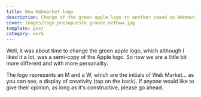 ```yaml
---
title: New Webmarket logo
description: Change of the green apple logo to another based on Webmarket's initials
cover: images/logo_presupuesto_grande_nzfbww.jpg
template: post
category: work
---
```


Well, it was about time to change the green apple logo, which although I liked it a lot, was a semi-copy of the Apple logo. So now we are a little bit more different and with more personality.

The logo represents an M and a W, which are the initials of Web Market... as you can see, a display of creativity (tap on the back). If anyone would like to give their opinion, as long as it's constructive, please go ahead.
